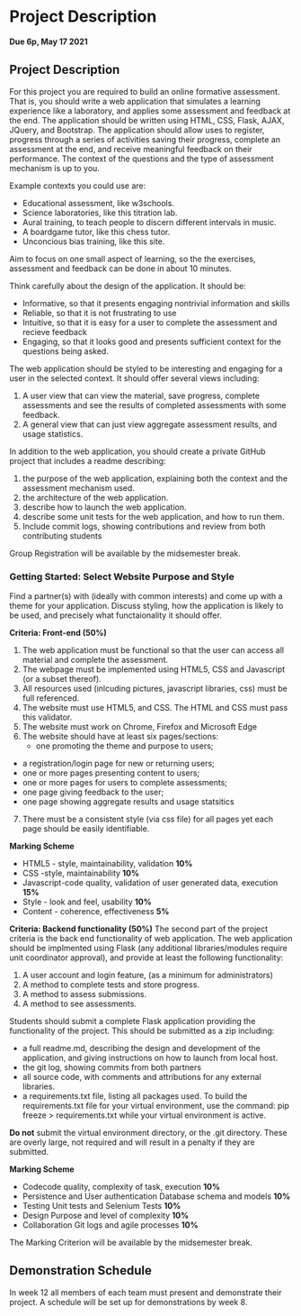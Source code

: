 # Project Description
**Due 6p, May 17 2021**
## Project Description

For this project you are required to build an online formative assessment. That is, you should write a web application that simulates a learning experience like a laboratory, and applies some assessment and feedback at the end. The application should be written using HTML, CSS, Flask, AJAX, JQuery, and Bootstrap. The application should allow uses to register, progress through a series of activities saving their progress, complete an assessment at the end, and receive meaningful feedback on their performance. The context of the questions and the type of assessment mechanism is up to you.

Example contexts you could use are:
* Educational assessment, like w3schools.
* Science laboratories, like this titration lab.
* Aural training, to teach people to discern different intervals in music.
* A boardgame tutor, like this chess tutor.
* Unconcious bias training, like this site.

Aim to focus on one small aspect of learning, so the the exercises, assessment and feedback can be done in about 10 minutes.

Think carefully about the design of the application. It should be:
* Informative, so that it presents engaging nontrivial information and skills
* Reliable, so that it is not frustrating to use
* Intuitive, so that it is easy for a user to complete the assessment and recieve feedback
* Engaging, so that it looks good and presents sufficient context for the questions being asked.

The web application should be styled to be interesting and engaging for a user in the selected context. It should offer several views including:
1. A user view that can view the material, save progress, complete assessments and see the results of completed assessments with some feedback.
2. A general view that can just view aggregate assessment results, and usage statistics.

In addition to the web application, you should create a private GitHub project that includes a readme describing:
1. the purpose of the web application, explaining both the context and the assessment mechanism used.
2. the architecture of the web application.
3. describe how to launch the web application.
4. describe some unit tests for the web application, and how to run them.
5. Include commit logs, showing contributions and review from both contributing students

Group Registration will be available by the midsemester break.
### Getting Started: Select Website Purpose and Style

Find a partner(s) with (ideally with common interests) and come up with a theme for your application. Discuss styling, how the application is likely to be used, and precisely what functaionality it should offer.

**Criteria: Front-end (50%)**
1. The web application must be functional so that the user can access all material and complete the assessment.
2. The webpage must be implemented using HTML5, CSS and Javascript (or a subset thereof).
3. All resources used (inlcuding pictures, javascript libraries, css) must be full referenced.
4. The website must use HTML5, and CSS. The HTML and CSS must pass this validator.
5. The website must work on Chrome, Firefox and Microsoft Edge
6. The website should have at least six pages/sections:
   * one promoting the theme and purpose to users;
  * a registration/login page for new or returning users;
  * one or more pages presenting content to users;
  * one or more pages for users to complete assessments;
  * one page giving feedback to the user;
  * one page showing aggregate results and usage statsitics
7. There must be a consistent style (via css file) for all pages yet each page should be easily identifiable.

**Marking Scheme**
* HTML5 - style, maintainability, validation **10%**
* CSS -style, maintainability **10%**
* Javascript-code quality, validation of user generated data, execution **15%**
* Style - look and feel, usability **10%**
* Content - coherence, effectiveness **5%**

**Criteria: Backend functionality (50%)**
The second part of the project criteria is the back end functionality of web application. The web application should be implmented using Flask (any additional libraries/modules require unit coordinator approval), and provide at least the following functionality:
1. A user account and login feature, (as a minimum for administrators)
2. A method to complete tests and store progress.
3. A method to assess submissions.
4. A method to see assessments.

Students should submit a complete Flask application providing the functionality of the project. This should be submitted as a zip including:
* a full readme.md, describing the design and development of the application, and giving instructions on how to launch from local host.
* the git log, showing commits from both partners
* all source code, with comments and attributions for any external libraries.
* a requirements.txt file, listing all packages used. To build the requirements.txt file for your virtual environment, use the command: pip freeze > requirements.txt while your virtual environment is active.

**Do not** submit the virtual environment directory, or the .git directory. These are overly large, not required and will result in a penalty if they are submitted.

**Marking Scheme**
* Codecode quality, complexity of task, execution **10%**
* Persistence and User authentication Database schema and models **10%**
* Testing Unit tests and Selenium Tests **10%**
* Design Purpose and level of complexity **10%**
* Collaboration Git logs and agile processes **10%**

The Marking Criterion will be available by the midsemester break.

## Demonstration Schedule
In week 12 all members of each team must present and demonstrate their project. A schedule will be set up for demonstrations by week 8.
